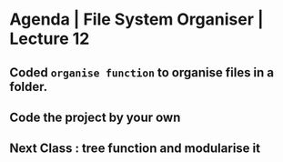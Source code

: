 # Agenda | File System Organiser | Lecture 12

## Coded `organise function` to organise files in a folder.

## Code the project by your own

## Next Class : tree function and modularise it

